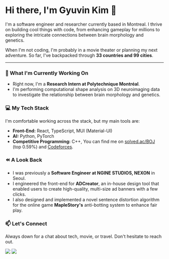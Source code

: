# Hi there, I'm Gyuvin Kim 👋

I'm a software engineer and researcher currently based in Montreal. I thrive on building cool things with code, from enhancing gameplay for millions to exploring the intricate connections between brain morphology and genetics.

When I'm not coding, I'm probably in a movie theater or planning my next adventure. So far, I've backpacked through **33 countries and 99 cities**.

---

### 🚀 What I'm Currently Working On

* Right now, I'm a **Research Intern at Polytechnique Montréal**.
* I'm performing computational shape analysis on 3D neuroimaging data to investigate the relationship between brain morphology and genetics.

### 💻 My Tech Stack

I'm comfortable working across the stack, but my main tools are:

* **Front-End:** React, TypeScript, MUI (Material-UI)
* **AI:** Python, PyTorch
* **Competitive Programming:** C++, You can find me on [solved.ac/BOJ](https://solved.ac/en/profile/4hn6) (top 0.59%) and [Codeforces](https://codeforces.com/profile/westfield).

### ⏪ A Look Back

* I was previously a **Software Engineer at NGINE STUDIOS, NEXON** in Seoul.
* I engineered the front-end for **ADCreator**, an in-house design tool that enabled users to create high-quality, multi-size ad banners with a few clicks.
* I also designed and implemented a novel sentence distortion algorithm for the online game **MapleStory's** anti-botting system to enhance fair play.

### 📫 Let's Connect

Always down for a chat about tech, movie, or travel. Don't hesitate to reach out.

[<img src="https://img.shields.io/badge/-LinkedIn-blue?style=flat-square&logo=Linkedin&logoColor=white"/>](https://www.linkedin.com/in/gvin/)
[<img src="https://img.shields.io/badge/Gmail-D14836?style=flat-square&logo=gmail&logoColor=white"/>](mailto:gvin27k@gamil.com)
